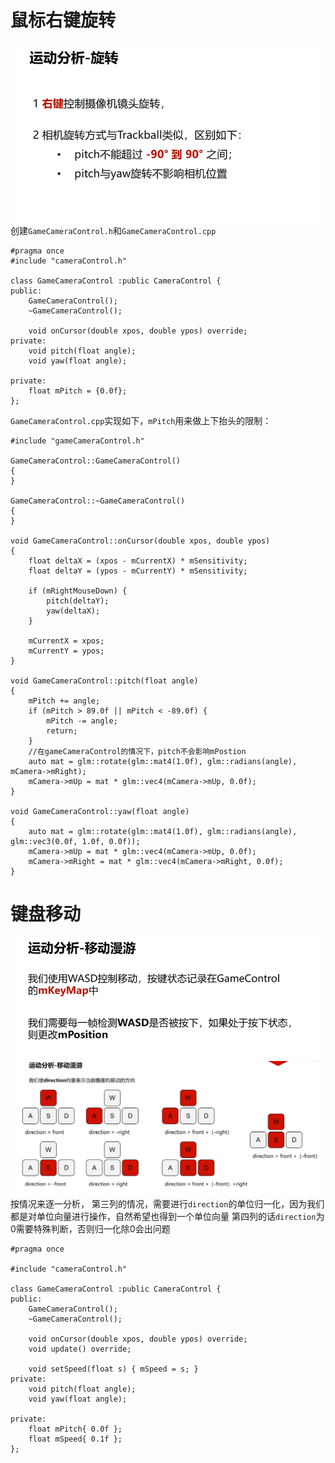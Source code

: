 # 鼠标右键旋转
![输入图片说明](/imgs/2024-11-18/dUFty3H3vhqjkISX.png)
创建`GameCameraControl.h`和`GameCameraControl.cpp`
```
#pragma once
#include "cameraControl.h"

class GameCameraControl :public CameraControl {
public:
	GameCameraControl();
	~GameCameraControl();

	void onCursor(double xpos, double ypos) override;
private:
	void pitch(float angle);
	void yaw(float angle);

private:
	float mPitch = {0.0f};
};
```
`GameCameraControl.cpp`实现如下，`mPitch`用来做上下抬头的限制：
```
#include "gameCameraControl.h"

GameCameraControl::GameCameraControl()
{
}

GameCameraControl::~GameCameraControl()
{
}

void GameCameraControl::onCursor(double xpos, double ypos)
{
	float deltaX = (xpos - mCurrentX) * mSensitivity;
	float deltaY = (ypos - mCurrentY) * mSensitivity;

	if (mRightMouseDown) {
		pitch(deltaY);
		yaw(deltaX);
	}

	mCurrentX = xpos;
	mCurrentY = ypos;
}

void GameCameraControl::pitch(float angle)
{
	mPitch += angle;
	if (mPitch > 89.0f || mPitch < -89.0f) {
		mPitch -= angle;
		return;
	}
	//在gameCameraControl的情况下，pitch不会影响mPostion
	auto mat = glm::rotate(glm::mat4(1.0f), glm::radians(angle), mCamera->mRight);
	mCamera->mUp = mat * glm::vec4(mCamera->mUp, 0.0f);
}

void GameCameraControl::yaw(float angle)
{
	auto mat = glm::rotate(glm::mat4(1.0f), glm::radians(angle), glm::vec3(0.0f, 1.0f, 0.0f));
	mCamera->mUp = mat * glm::vec4(mCamera->mUp, 0.0f);
	mCamera->mRight = mat * glm::vec4(mCamera->mRight, 0.0f);
}
```
# 键盘移动
![输入图片说明](/imgs/2024-11-18/Zum6dc7T5CkRyiAV.png)
![输入图片说明](/imgs/2024-11-18/hP09EbvgBFy5L7fI.png)
按情况来逐一分析，
第三列的情况，需要进行`direction`的单位归一化，因为我们都是对单位向量进行操作，自然希望也得到一个单位向量
第四列的话`direction`为0需要特殊判断，否则归一化除0会出问题
```
#pragma once

#include "cameraControl.h"

class GameCameraControl :public CameraControl {
public:
	GameCameraControl();
	~GameCameraControl();

	void onCursor(double xpos, double ypos) override;
	void update() override;

	void setSpeed(float s) { mSpeed = s; }
private:
	void pitch(float angle);
	void yaw(float angle);

private:
	float mPitch{ 0.0f };
	float mSpeed{ 0.1f };
};
```
<!--stackedit_data:
eyJoaXN0b3J5IjpbMjI5OTMwMTYzLDE3OTg1ODYyNDNdfQ==
-->